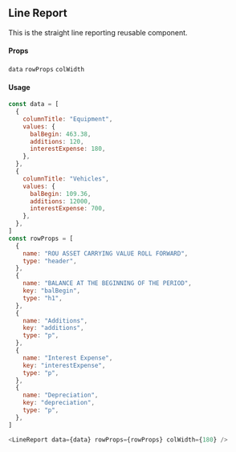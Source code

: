 ## Line Report

This is the straight line reporting reusable component.

#### Props

`data`
`rowProps`
`colWidth`

#### Usage

```js
const data = [
  {
    columnTitle: "Equipment",
    values: {
      balBegin: 463.38,
      additions: 120,
      interestExpense: 180,
    },
  },
  {
    columnTitle: "Vehicles",
    values: {
      balBegin: 109.36,
      additions: 12000,
      interestExpense: 700,
    },
  },
]
const rowProps = [
  {
    name: "ROU ASSET CARRYING VALUE ROLL FORWARD",
    type: "header",
  },
  {
    name: "BALANCE AT THE BEGINNING OF THE PERIOD",
    key: "balBegin",
    type: "h1",
  },
  {
    name: "Additions",
    key: "additions",
    type: "p",
  },
  {
    name: "Interest Expense",
    key: "interestExpense",
    type: "p",
  },
  {
    name: "Depreciation",
    key: "depreciation",
    type: "p",
  },
]

<LineReport data={data} rowProps={rowProps} colWidth={180} />

```
